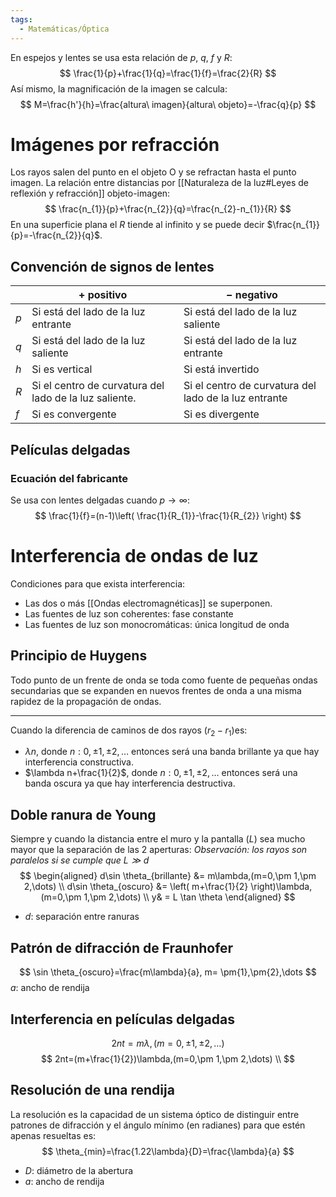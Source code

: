 ```yaml
---
tags:
  - Matemáticas/Óptica
---
```

En espejos y lentes se usa esta relación de $p$, $q$, $f$ y $R$:
$$
\frac{1}{p}+\frac{1}{q}=\frac{1}{f}=\frac{2}{R}
$$
Así mismo, la magnificación de la imagen se calcula:
$$
M=\frac{h'}{h}=\frac{altura\ imagen}{altura\  objeto}=-\frac{q}{p}
$$
# Imágenes por refracción
Los rayos salen del punto en el objeto O y se refractan hasta el punto imagen. 
La relación entre distancias por [[Naturaleza de la luz#Leyes de reflexión y refracción]] objeto-imagen:
$$
\frac{n_{1}}{p}+\frac{n_{2}}{q}=\frac{n_{2}-n_{1}}{R}
$$
En una superficie plana el $R$ tiende al infinito y se puede decir $\frac{n_{1}}{p}=-\frac{n_{2}}{q}$.
## Convención de signos de lentes

|     | $+$ positivo                                           | $-$ negativo                                          |
| --- | ------------------------------------------------------ | ----------------------------------------------------- |
| $p$ | Si está del lado de la luz entrante                    | Si está del lado de la luz saliente                   |
| $q$ | Si está del lado de la luz saliente                    | Si está del lado de la luz entrante                   |
| $h$ | Si es vertical                                         | Si está invertido                                     |
| $R$ | Si el centro de curvatura del lado de la luz saliente. | Si el centro de curvatura del lado de la luz entrante |
| $f$ | Si es convergente                                      | Si es divergente                                      |
## Películas delgadas
### Ecuación del fabricante
Se usa con lentes delgadas cuando $p\rightarrow \infty$:
$$
\frac{1}{f}=(n-1)\left( \frac{1}{R_{1}}-\frac{1}{R_{2}} \right)
$$
# Interferencia de ondas de luz
Condiciones para que exista interferencia:
- Las dos o más [[Ondas electromagnéticas]] se superponen.
- Las fuentes de luz son coherentes: fase constante
- Las fuentes de luz son monocromáticas: única longitud de onda
## Principio de Huygens
Todo punto de un frente de onda se toda como fuente de pequeñas ondas secundarias que se expanden en nuevos frentes de onda a una misma rapidez de la propagación de ondas.

---
Cuando la diferencia de caminos de dos rayos ($r_{2}-r_{1}$)es:
- $\lambda n$, donde $n:0,\pm1,\pm2,\dots$ entonces será una banda brillante ya que hay interferencia constructiva.
- $\lambda n+\frac{1}{2}$, donde $n:0,\pm1,\pm2,\dots$ entonces será una banda oscura ya que hay interferencia destructiva.
## Doble ranura de Young
Siempre y cuando la distancia entre el muro y la pantalla ($L$) sea mucho mayor que la separación de las 2 aperturas: *Observación: los rayos son paralelos si se cumple que $L\gg d$*
$$
\begin{aligned}
d\sin \theta_{brillante} &= m\lambda,(m=0,\pm 1,\pm 2,\dots) \\
d\sin \theta_{oscuro} &= \left( m+\frac{1}{2} \right)\lambda,(m=0,\pm 1,\pm 2,\dots) \\
y& = L \tan \theta
\end{aligned}
$$
- $d$: separación entre ranuras
## Patrón de difracción de Fraunhofer
$$
\sin \theta_{oscuro}=\frac{m\lambda}{a}, m= \pm{1},\pm{2},\dots
$$
$a$: ancho de rendija
## Interferencia en películas delgadas
$$
2nt=m\lambda,(m=0,\pm 1,\pm 2,\dots)
$$
$$
2nt=(m+\frac{1}{2})\lambda,(m=0,\pm 1,\pm 2,\dots) \\
$$
## Resolución de una rendija
La resolución es la capacidad de un sistema óptico de distinguir entre patrones de difracción y el ángulo mínimo (en radianes) para que estén apenas resueltas es:
$$
\theta_{min}=\frac{1.22\lambda}{D}=\frac{\lambda}{a}
$$
- $D$: diámetro de la abertura
- $a$: ancho de rendija
